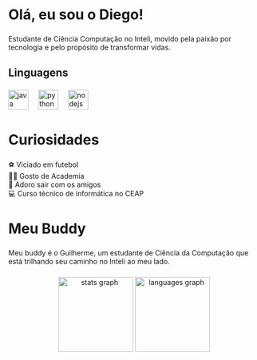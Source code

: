   
<h1 align="left">Olá, eu sou o Diego!</h1>
 
###  
  
<p align="left">Estudante de Ciência Computação no Inteli, movido pela paixão por tecnologia e pelo propósito de transformar vidas.</p>  
 

### 
  
<h2 align="left">Linguagens</h2>


###

<div align="left">
  <img src="https://cdn.jsdelivr.net/gh/devicons/devicon/icons/java/java-original.svg" height="40" alt="java logo"  />
  <img width="12" />
  <img src="https://cdn.jsdelivr.net/gh/devicons/devicon/icons/python/python-original.svg" height="40" alt="python logo"  />
  <img width="12" />
  <img src="https://cdn.jsdelivr.net/gh/devicons/devicon/icons/nodejs/nodejs-original.svg" height="40" alt="nodejs logo"  />
</div>

###

<h1 align="left">Curiosidades</h1>

###

<p align="left">⚽️ Viciado em futebol<br> 
🏋️‍♂️ Gosto de Academia<br> 
🎊 Adoro sair com os amigos<br> 
💻 Curso técnico de informática no CEAP</p>
 
###

<h1 align="left">Meu Buddy</h1>

### 

<p align="left">Meu buddy é o Guilherme, um estudante de Ciência da Computação que está trilhando seu caminho no Inteli ao meu lado.</p>

###


<div align="center">
  <img src="https://github-readme-stats.vercel.app/api?username=diegofsiilva&hide_title=false&hide_rank=false&show_icons=true&include_all_commits=true&count_private=true&disable_animations=false&theme=dracula&locale=en&hide_border=false&order=1" height="150" alt="stats graph"  />
  <img src="https://github-readme-stats.vercel.app/api/top-langs?username=diegofsiilva&locale=en&hide_title=false&layout=compact&card_width=320&langs_count=5&theme=dracula&hide_border=false&order=2" height="150" alt="languages graph"  />
</div>



